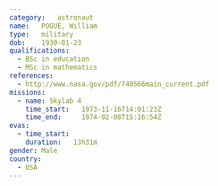 ```yaml
---
category:	astronaut
name:	POGUE, William
type:	military
dob:	1930-01-23
qualifications:
  - BSc in education
  - MSc in mathematics
references:
  - http://www.nasa.gov/pdf/740566main_current.pdf
missions:
  - name: Skylab 4
    time_start:   1973-11-16T14:01:23Z
    time_end:     1974-02-08T15:16:54Z
evas:
  - time_start: 
    duration:   13h31m
gender:	Male
country:
  - USA
---
```

